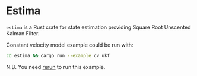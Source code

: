 # Estima

`estima` is a Rust crate for state estimation providing Square Root Unscented Kalman Filter.

Constant velocity model example could be run with:

```bash
cd estima && cargo run --example cv_ukf
```

N.B. You need [rerun](https://rerun.io/) to run this example.
